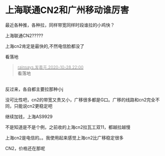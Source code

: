 # 上海联通CN2和广州移动谁厉害


最近各种推，各种拉，同样带宽同样时段谁拉的小鸡快？

上海联通CN2?????

上海cn2肯定是最快的,不然电信脸都没了

看落地<img id="aimg_MPp7Z" onclick="zoom(this, this.src, 0, 0, 0)" class="zoom" src="https://cdn.jsdelivr.net/gh/hishis/forum-master/public/images/patch.gif" onmouseover="img_onmouseoverfunc(this)" onload="thumbImg(this)" border="0" alt="" />

<div class="quote"><blockquote><font size="2"><a href="https://www.hostloc.com/forum.php?mod=redirect&amp;goto=findpost&amp;pid=9366526&amp;ptid=759590" target="_blank"><font color="#999999">rainsays 发表于 2020-10-28 22:00</font></a></font><br />
看落地</blockquote></div><br />
反过来，各自都主要拉那种小j

没可比性吧，cn2的带宽又贵又小，广移很多都是G口。广移的线路和cn2完全不同，只能说cn2更稳定吧

继续加钱，上海AS9929

不是知道是不是个例，之前收的上海cn2拉瓦工双11，都越拉越慢

上海cn2是电信的。。我使用起来感觉上海cn2比广移稳定很多

CN2，价格还在那呢
